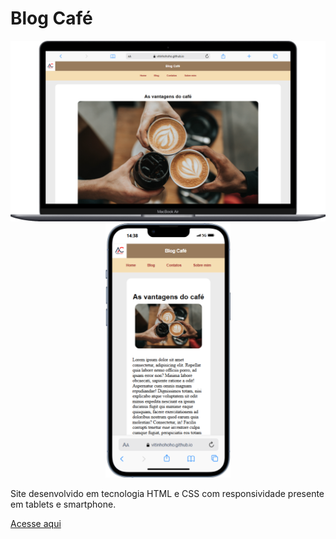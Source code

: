 # Blog Café

<div align=center>
    <img src="./img/Macbook-Air-vitinhohoho.github.io.png"width=600>
    <img src="./img/iPhone-13-PRO-vitinhohoho.github.io.png"
    width=200>
</div>

Site desenvolvido em tecnologia HTML e CSS com responsividade presente em tablets e smartphone.

[Acesse aqui](https://vitinhohoho.github.io/cafeblog/)
